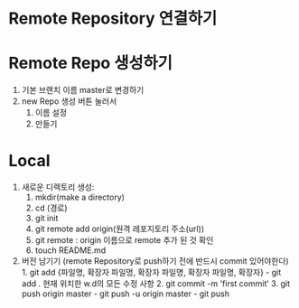 # Remote Repository 연결하기

#  Remote Repo 생성하기

1. 기본 브랜치 이름 master로 변경하기
2. new Repo 생성 버튼 눌러서
   1. 이름 설정
   2. 만들기

# Local

1. 새로운 디렉토리 생성:
   1. mkdir(make a directory)
   2. cd (경로)
   3. git init
   4. git remote add origin(원격 레포지토리 주소(url))
   5. git remote : origin 이름으로 remote 추가 된 것 확인
   6. touch README.md
2. 버전 남기기 (remote Repository로 push하기 전에 반드시 commit 있어야한다)
    	1. git add {파일명, 확장자 파일명, 확장자 파일명, 확장자 파일명, 확장자}
        - git add . 현재 위치한 w.d의 모든 수정 사항
    	2. git commit -m 'first commit'
    	3. git push origin master
        - git push -u origin master
          - git push